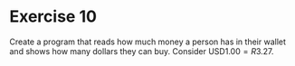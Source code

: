 # Exercise 10

Create a program that reads how much money a person has in their wallet and shows how many dollars they can buy. Consider USD$1.00 = R$3.27.
